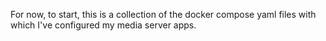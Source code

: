 For now, to start, this is a collection of the docker compose yaml files with which I've configured my media server apps.
